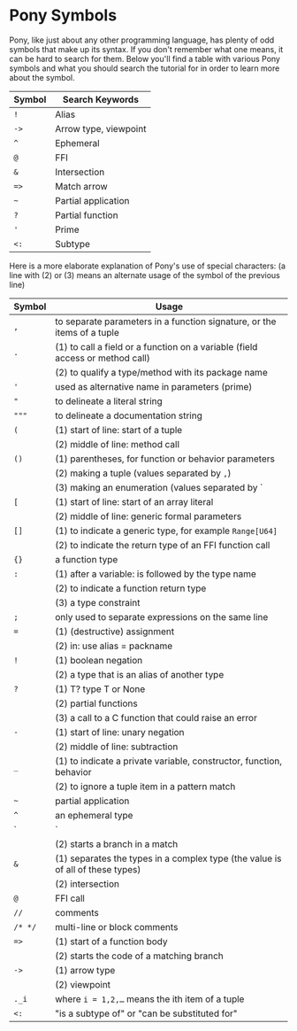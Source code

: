 # Pony Symbols

Pony, like just about any other programming language, has plenty of odd symbols
that make up its syntax. If you don't remember what one means, it can be hard
to search for them. Below you'll find a table with various Pony symbols and
what you should search the tutorial for in order to learn more about the symbol.

|Symbol | Search Keywords|
| --- | --- |
| `!`  | Alias |
| `->` | Arrow type, viewpoint |
| `^`  | Ephemeral |
| `@`  | FFI |
| `&`  | Intersection |
| `=>` | Match arrow |
| `~`  | Partial application |
| `?`  | Partial function |
| `'`  | Prime |
| `<:` | Subtype |


Here is a more elaborate explanation of Pony's use of special characters:
(a line with (2) or (3) means an alternate usage of the symbol of the previous 
line)

|Symbol | Usage|
| --- | --- |
| `,`  | to separate parameters in a function signature, or the items of a tuple |
| `.`  | (1) to call a field or a function on a variable (field access or method call) |
|    | (2) to qualify a type/method with its package name |
| `'`  | used as alternative name in parameters (prime) |
| `"`  | to delineate a literal string |
| `"""`  | to delineate a documentation string |
| `(` | (1) start of line: start of a tuple |
|    | (2) middle of line: method call |
| `()` | (1) parentheses, for function or behavior parameters |
|    | (2) making a tuple (values separated by `,`) |
|    | (3) making an enumeration (values separated by `|`) |
| `[`  | (1) start of line: start of an array literal |
|    | (2) middle of line: generic formal parameters |
| `[]`  | (1) to indicate a generic type, for example `Range[U64]` |
|      | (2) to indicate the return type of an FFI function call |
| `{}`  | a function type |
| `:`  | (1) after a variable: is followed by the type name |
|    | (2) to indicate a function return type |
|    | (3) a type constraint |
| `;`  | only used to separate expressions on the same line |
| `=`  | (1) (destructive) assignment |
|    | (2) in: use alias = packname |
| `!`  | (1) boolean negation |
|    | (2) a type that is an alias of another type |
| `?`  | (1) T?  type T or None |
|    | (2) partial functions |
|    | (3) a call to a C function that could raise an error |
| `-`  | (1) start of line: unary negation |
|    | (2) middle of line: subtraction |
| `_`  | (1) to indicate a private variable, constructor, function, behavior |
|    | (2) to ignore a tuple item in a pattern match |
| `~`  | partial application |
| `^`  | an ephemeral type |
| `|` | (1) separates the types in an enumeration (the value can be any of these types) |
|    | (2) starts a branch in a match |
| `&`  | (1) separates the types in a complex type (the value is of all of these types) |
|    | (2) intersection |
| `@`  | FFI call |
| `//`  | comments |
| `/* */`  | multi-line or block comments |
| `=>`  | (1) start of a function body |
|     | (2) starts the code of a matching branch |
| `->`  | (1) arrow type |
|     | (2) viewpoint |
| `._i` | where `i = 1,2,…`  means the ith item of a tuple |
| `<:`  | "is a subtype of" or "can be substituted for" |
